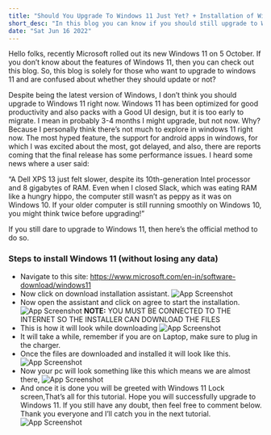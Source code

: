 ```yaml
---
title: "Should You Upgrade To Windows 11 Just Yet? + Installation of Windows 11"
short_desc: "In this blog you can know if you should still upgrade to Windows 11 or just see its installation"
date: "Sat Jun 16 2022"
---
```


Hello folks, recently Microsoft rolled out its new Windows 11 on 5 October. If you don’t know about the features of Windows 11, then you can check out this blog. So, this blog is solely for those who want to upgrade to windows 11 and are confused about whether they should update or not?

Despite being the latest version of Windows, I don’t think you should upgrade to Windows 11 right now. Windows 11 has been optimized for good productivity and also packs with a Good UI design, but it is too early to migrate. I mean in probably 3-4 months I might upgrade, but not now. Why? Because I personally think there’s not much to explore in windows 11 right now. The most hyped feature, the support for android apps in windows, for which I was excited about the most, got delayed, and also, there are reports coming that the final release has some performance issues. I heard some news where a user said:

“A Dell XPS 13 just felt slower, despite its 10th-generation Intel processor and 8 gigabytes of RAM. Even when I closed Slack, which was eating RAM like a hungry hippo, the computer still wasn’t as peppy as it was on Windows 10. If your older computer is still running smoothly on Windows 10, you might think twice before upgrading!”

If you still dare to upgrade to Windows 11, then here’s the official method to do so.

### Steps to install Windows 11 (without losing any data)

- Navigate to this site: https://www.microsoft.com/en-in/software-download/windows11
- Now click on download installation assistant.
  ![App Screenshot](https://api.codewithharry.com/media/blogFiles/windows-11-update-installation/image6.png)
- Now open the assistant and click on agree to start the installation.
  ![App Screenshot](https://api.codewithharry.com/media/blogFiles/windows-11-update-installation/image2.png)
  **NOTE:** YOU MUST BE CONNECTED TO THE INTERNET SO THE INSTALLER CAN DOWNLOAD THE FILES
- This is how it will look while downloading
  ![App Screenshot](https://api.codewithharry.com/media/blogFiles/windows-11-update-installation/image1.png)
- It will take a while, remember if you are on Laptop, make sure to plug in the charger.
- Once the files are downloaded and installed it will look like this.
  ![App Screenshot](https://api.codewithharry.com/media/blogFiles/windows-11-update-installation/image3.png)
- Now your pc will look something like this which means we are almost there,
  ![App Screenshot](https://api.codewithharry.com/media/blogFiles/windows-11-update-installation/image4.png)
- And once it is done you will be greeted with Windows 11 Lock screen,That’s all for this tutorial. Hope you will successfully upgrade to Windows 11. If you still have any doubt, then feel free to comment below. Thank you everyone and I’ll catch you in the next tutorial.
  ![App Screenshot](https://api.codewithharry.com/media/blogFiles/windows-11-update-installation/image5.jpg)
